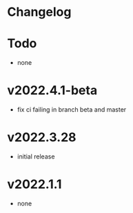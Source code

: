 # Changelog

# Todo
- none

# v2022.4.1-beta
- fix ci failing in branch beta and master

# v2022.3.28
- initial release

# v2022.1.1
- none
